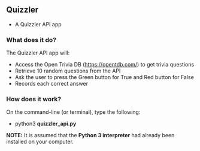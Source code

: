 ## Quizzler 
* A Quizzler API app

### What does it do?
The Quizzler API app will:
* Access the Open Trivia DB (https://opentdb.com/) to get trivia questions 
* Retrieve 10 random questions from the API
* Ask the user to press the Green button for True and Red button for False
* Records each correct answer

### How does it work?
On the command-line (or terminal), type the following:<br>
* python3 <b>quizzler_api.py</b>

<b>NOTE:</b> It is assumed that the <b>Python 3 interpreter</b> had already been installed on your computer.
